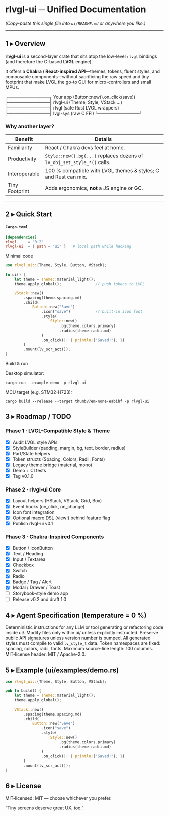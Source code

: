 # rlvgl-ui ─ Unified Documentation
*(Copy-paste this single file into `ui/README.md` or anywhere you like.)*

---

## 1 ▸ Overview

**rlvgl-ui** is a second-layer crate that sits atop the low-level `rlvgl` bindings
(and therefore the C-based **LVGL** engine).

It offers a **Chakra / React-inspired API**—themes, tokens, fluent styles, and
composable components—without sacrificing the raw speed and tiny footprint that
make LVGL the go-to GUI for micro-controllers and small MPUs.

┌─────────────┐ Your app (Button::new().on_click(save))
├─────────────┤ rlvgl-ui (Theme, Style, VStack …)
├─────────────┤ rlvgl (safe Rust LVGL wrappers)
├─────────────┤ lvgl-sys (raw C FFI)
└─────────────┘

### Why another layer?

| Benefit        | Details                                                             |
|----------------|---------------------------------------------------------------------|
| Familiarity    | React / Chakra devs feel at home.                                   |
| Productivity   | `Style::new().bg(...)` replaces dozens of `lv_obj_set_style_*()` calls. |
| Interoperable  | 100 % compatible with LVGL themes & styles; C and Rust can mix.     |
| Tiny Footprint | Adds ergonomics, **not** a JS engine or GC.                         |

---

## 2 ▸ Quick Start

#### `Cargo.toml`
```toml
[dependencies]
rlvgl     = "0.2"
rlvgl-ui  = { path = "ui" }   # local path while hacking
```

Minimal code

```rust
use rlvgl_ui::{Theme, Style, Button, VStack};

fn ui() {
    let theme = Theme::material_light();
    theme.apply_global();               // push tokens to LVGL

    VStack::new()
        .spacing(theme.spacing.md)
        .child(
            Button::new("Save")
                .icon("save")           // built-in icon font
                .style(
                    Style::new()
                        .bg(theme.colors.primary)
                        .radius(theme.radii.md)
                )
                .on_click(|| { println!("Saved!"); })
        )
        .mount(lv_scr_act());
}
```

Build & run

Desktop simulator:

```
cargo run --example demo -p rlvgl-ui
```

MCU target (e.g. STM32-H723):

```
cargo build --release --target thumbv7em-none-eabihf -p rlvgl-ui
```

## 3 ▸ Roadmap / TODO

### Phase 1 · LVGL-Compatible Style & Theme
- [x] Audit LVGL style APIs
- [x] StyleBuilder (padding, margin, bg, text, border, radius)
- [x] Part/State helpers
- [x] Token structs (Spacing, Colors, Radii, Fonts)
- [x] Legacy theme bridge (material, mono)
- [x] Demo + CI tests
- [x] Tag v0.1.0

### Phase 2 · rlvgl-ui Core
- [x] Layout helpers (HStack, VStack, Grid, Box)
- [x] Event hooks (on_click, on_change)
- [x] Icon font integration
- [x] Optional macro DSL (view!) behind feature flag
- [x] Publish rlvgl-ui v0.1

### Phase 3 · Chakra-Inspired Components
 - [x] Button / IconButton
 - [x] Text / Heading
 - [x] Input / Textarea
 - [x] Checkbox
 - [x] Switch
 - [x] Radio
 - [x] Badge / Tag / Alert
 - [x] Modal / Drawer / Toast
 - [ ] Storybook-style demo app
 - [ ] Release v0.2 and draft 1.0

## 4 ▸ Agent Specification (temperature = 0 %)

Deterministic instructions for any LLM or tool generating or refactoring code
inside ui/.
Modify files only within ui/ unless explicitly instructed.
Preserve public API signatures unless version number is bumped.
All generated styles must compile to valid `lv_style_t` data.
Token namespaces are fixed: spacing, colors, radii, fonts.
Maximum source-line length: 100 columns.
MIT-license header: MIT / Apache-2.0.

## 5 ▸ Example (ui/examples/demo.rs)

```rust
use rlvgl_ui::{Theme, Style, Button, VStack};

pub fn build() {
    let theme = Theme::material_light();
    theme.apply_global();

    VStack::new()
        .spacing(theme.spacing.md)
        .child(
            Button::new("Save")
                .icon("save")
                .style(
                    Style::new()
                        .bg(theme.colors.primary)
                        .radius(theme.radii.md)
                )
                .on_click(|| { println!("Saved!"); })
        )
        .mount(lv_scr_act());
}
```

## 6 ▸ License

MIT-licensed: MIT — choose whichever you prefer.

“Tiny screens deserve great UX, too.”
